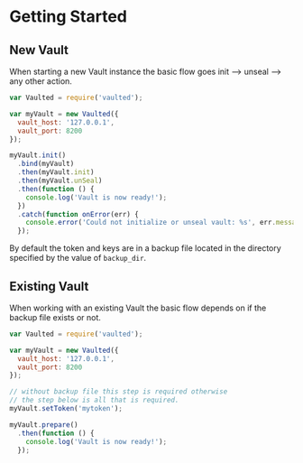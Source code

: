 # Getting Started

## New Vault

When starting a new Vault instance the basic flow goes init --> unseal --> any other action.

```javascript
var Vaulted = require('vaulted');

var myVault = new Vaulted({
  vault_host: '127.0.0.1',
  vault_port: 8200
});

myVault.init()
  .bind(myVault)
  .then(myVault.init)
  .then(myVault.unSeal)
  .then(function () {
    console.log('Vault is now ready!');
  })
  .catch(function onError(err) {
    console.error('Could not initialize or unseal vault: %s', err.message);
  });
```

By default the token and keys are in a backup file located in the directory specified by the value of `backup_dir`.

## Existing Vault

When working with an existing Vault the basic flow depends on if the backup file exists or not.

```javascript
var Vaulted = require('vaulted');

var myVault = new Vaulted({
  vault_host: '127.0.0.1',
  vault_port: 8200
});

// without backup file this step is required otherwise
// the step below is all that is required.
myVault.setToken('mytoken');

myVault.prepare()
  .then(function () {
    console.log('Vault is now ready!');
  });
```
